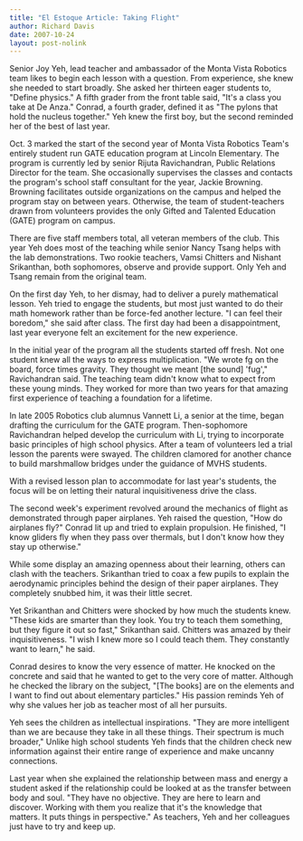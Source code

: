 ```yaml
---
title: "El Estoque Article: Taking Flight"
author: Richard Davis
date: 2007-10-24
layout: post-nolink
---
```


Senior Joy Yeh, lead teacher and ambassador of the Monta Vista Robotics team
likes to begin each lesson with a question. From experience, she knew she needed
to start broadly. She asked her thirteen eager students to, "Define physics." A
fifth grader from the front table said, "It's a class you take at De Anza."
Conrad, a fourth grader, defined it as "The pylons that hold the nucleus
together." Yeh knew the first boy, but the second reminded her of the best of
last year.

Oct. 3 marked the start of the second year of Monta Vista Robotics Team's
entirely student run GATE education program at Lincoln Elementary. The program
is currently led by senior Rijuta Ravichandran, Public Relations Director for
the team. She occasionally supervises the classes and contacts the program's
school staff consultant for the year, Jackie Browning. Browning facilitates
outside organizations on the campus and helped the program stay on between
years. Otherwise, the team of student-teachers drawn from volunteers provides
the only Gifted and Talented Education (GATE) program on campus.

There are five staff members total, all veteran members of the club. This year
Yeh does most of the teaching while senior Nancy Tsang helps with the lab
demonstrations. Two rookie teachers, Vamsi Chitters and Nishant Srikanthan, both
sophomores, observe and provide support. Only Yeh and Tsang remain from the
original team.

On the first day Yeh, to her dismay, had to deliver a purely mathematical
lesson. Yeh tried to engage the students, but most just wanted to do their math
homework rather than be force-fed another lecture. "I can feel their boredom,"
she said after class. The first day had been a disappointment, last year
everyone felt an excitement for the new experience.

In the initial year of the program all the students started off fresh. Not one
student knew all the ways to express multiplication. "We wrote fg on the board,
force times gravity. They thought we meant [the sound] 'fug'," Ravichandran
said. The teaching team didn't know what to expect from these young minds. They
worked for more than two years for that amazing first experience of teaching a
foundation for a lifetime.

In late 2005 Robotics club alumnus Vannett Li, a senior at the time, began
drafting the curriculum for the GATE program. Then-sophomore Ravichandran helped
develop the curriculum with Li, trying to incorporate basic principles of high
school physics. After a team of volunteers led a trial lesson the parents were
swayed. The children clamored for another chance to build marshmallow bridges
under the guidance of MVHS students.

With a revised lesson plan to accommodate for last year's students, the focus
will be on letting their natural inquisitiveness drive the class.

The second week's experiment revolved around the mechanics of flight as
demonstrated through paper airplanes. Yeh raised the question, "How do airplanes
fly?" Conrad lit up and tried to explain propulsion. He finished, "I know
gliders fly when they pass over thermals, but I don't know how they stay up
otherwise."

While some display an amazing openness about their learning, others can clash
with the teachers. Srikanthan tried to coax a few pupils to explain the
aerodynamic principles behind the design of their paper airplanes. They
completely snubbed him, it was their little secret.

Yet Srikanthan and Chitters were shocked by how much the students knew. "These
kids are smarter than they look. You try to teach them something, but they
figure it out so fast," Srikanthan said. Chitters was amazed by their
inquisitiveness. "I wish I knew more so I could teach them. They constantly want
to learn," he said.

Conrad desires to know the very essence of matter. He knocked on the concrete
and said that he wanted to get to the very core of matter. Although he checked
the library on the subject, "[The books] are on the elements and I want to find
out about elementary particles." His passion reminds Yeh of why she values her
job as teacher most of all her pursuits.

Yeh sees the children as intellectual inspirations. "They are more intelligent
than we are because they take in all these things. Their spectrum is much
broader," Unlike high school students Yeh finds that the children check new
information against their entire range of experience and make uncanny
connections.

Last year when she explained the relationship between mass and energy a student
asked if the relationship could be looked at as the transfer between body and
soul. "They have no objective. They are here to learn and discover. Working with
them you realize that it's the knowledge that matters. It puts things in
perspective." As teachers, Yeh and her colleagues just have to try and keep up.
